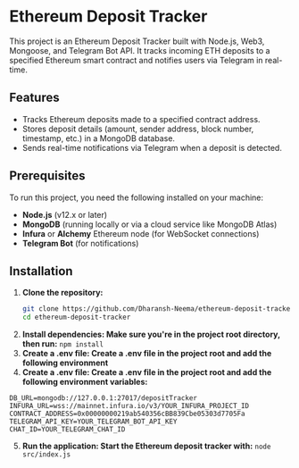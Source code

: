 # Ethereum Deposit Tracker

This project is an Ethereum Deposit Tracker built with Node.js, Web3, Mongoose, and Telegram Bot API. It tracks incoming ETH deposits to a specified Ethereum smart contract and notifies users via Telegram in real-time.

## Features

- Tracks Ethereum deposits made to a specified contract address.
- Stores deposit details (amount, sender address, block number, timestamp, etc.) in a MongoDB database.
- Sends real-time notifications via Telegram when a deposit is detected.

## Prerequisites

To run this project, you need the following installed on your machine:

- **Node.js** (v12.x or later)
- **MongoDB** (running locally or via a cloud service like MongoDB Atlas)
- **Infura** or **Alchemy** Ethereum node (for WebSocket connections)
- **Telegram Bot** (for notifications)

## Installation

1. **Clone the repository:**
   ```bash
   git clone https://github.com/Dharansh-Neema/ethereum-deposit-tracker.git
   cd ethereum-deposit-tracker
   ```
2. **Install dependencies: Make sure you're in the project root directory, then run:**
   `npm install`
3. **Create a .env file: Create a .env file in the project root and add the following environment**
4. **Create a .env file: Create a .env file in the project root and add the following environment variables:**

```
DB_URL=mongodb://127.0.0.1:27017/depositTracker
INFURA_URL=wss://mainnet.infura.io/v3/YOUR_INFURA_PROJECT_ID
CONTRACT_ADDRESS=0x00000000219ab540356cBB839Cbe05303d7705Fa
TELEGRAM_API_KEY=YOUR_TELEGRAM_BOT_API_KEY
CHAT_ID=YOUR_TELEGRAM_CHAT_ID
```

5. **Run the application: Start the Ethereum deposit tracker with:**
   `node src/index.js`
